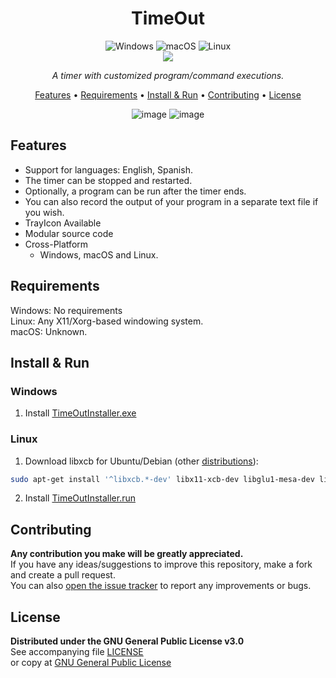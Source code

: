 <!--
*** If you like this README,
*** it is available as a template in my repositories,
*** here is the link:
*** https://github.com/CM0use/README-TEMPLATE
-->
<h1 align="center">TimeOut</h1>

<p align="center">
  <img src="https://img.shields.io/badge/Windows-0078d7?style=for-the-badge&logo=windows&logoColor=ffffff" alt="Windows">
  <img src="https://img.shields.io/badge/mac%20OS-313131?style=for-the-badge&logo=macos&logoColor=d7d7d7" alt="macOS">
  <img src="https://img.shields.io/badge/Linux-ffffff?style=for-the-badge&logo=linux&logoColor=000000" alt="Linux">
  <br>
  <a href="https://github.com/CM0use/TimeOut/blob/main/LICENSE"><img src="https://img.shields.io/badge/License-GPLv3-4a6484?style=for-the-badge"></a>
</p>

<p align="center"><i>A timer with customized program/command executions.</i></p>

<p align="center">
  <a href="#features">Features</a> •
  <a href="#requirements">Requirements</a> •
  <a href="#install--run">Install & Run</a> •
  <a href="#contributing">Contributing</a> •
  <a href="#license">License</a>
</p>

<div align="center">
  
![image](https://github.com/CM0use/TimeOut/assets/102839710/d0403aa8-0f3d-4987-acd6-d3d3509361a6)
![image](https://github.com/CM0use/TimeOut/assets/102839710/d5c3bb4b-d037-4525-bc75-09ed2895a6ff)
</div>

## Features
* Support for languages: English, Spanish.
* The timer can be stopped and restarted.
* Optionally, a program can be run after the timer ends.
* You can also record the output of your program in a separate text file if you wish.
* TrayIcon Available
* Modular source code
* Cross-Platform
  - Windows, macOS and Linux.

## Requirements
Windows: No requirements<br>
Linux: Any X11/Xorg-based windowing system.<br>
macOS: Unknown.

## Install & Run
### Windows
1. Install <a href="https://github.com/CM0use/TimeOut/releases/download/v1.0.0/TimeOutInstaller.exe">TimeOutInstaller.exe</a>

### Linux
1. Download libxcb for Ubuntu/Debian (other <a href="https://wiki.qt.io/Building_Qt_5_from_Git#Libxcb">distributions</a>):
```bash
sudo apt-get install '^libxcb.*-dev' libx11-xcb-dev libglu1-mesa-dev libxrender-dev libxi-dev libxkbcommon-dev libxkbcommon-x11-dev
```
2. Install <a href="https://github.com/CM0use/TimeOut/releases/download/v1.0.0/TimeOutInstaller.run">TimeOutInstaller.run</a>

## Contributing
**Any contribution you make will be greatly appreciated.**<br>
If you have any ideas/suggestions to improve this repository, make a fork and create a pull request.<br>
You can also <a href="https://github.com/CM0use/TimeOut/issues">open the issue tracker</a> to report any improvements or bugs.<br>

## License
**Distributed under the GNU General Public License v3.0**<br>
See accompanying file <a href="https://github.com/CM0use/TimeOut/blob/main/LICENSE">LICENSE</a><br>
or copy at <a href="https://www.gnu.org/licenses/gpl-3.0.txt">GNU General Public License</a>
